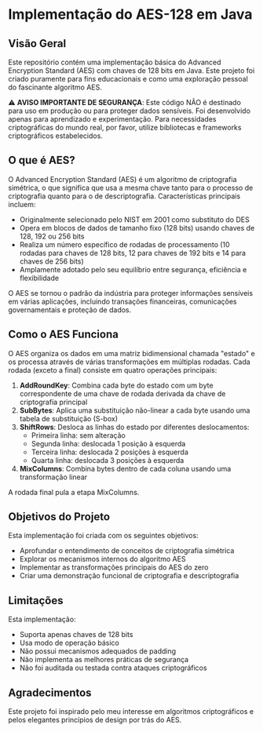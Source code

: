 # Implementação do AES-128 em Java

## Visão Geral

Este repositório contém uma implementação básica do Advanced Encryption Standard (AES) com chaves de 128 bits em Java. Este projeto foi criado puramente para fins educacionais e como uma exploração pessoal do fascinante algoritmo AES.

⚠️ **AVISO IMPORTANTE DE SEGURANÇA**: Este código NÃO é destinado para uso em produção ou para proteger dados sensíveis. Foi desenvolvido apenas para aprendizado e experimentação. Para necessidades criptográficas do mundo real, por favor, utilize bibliotecas e frameworks criptográficos estabelecidos.

## O que é AES?

O Advanced Encryption Standard (AES) é um algoritmo de criptografia simétrica, o que significa que usa a mesma chave tanto para o processo de criptografia quanto para o de descriptografia. Características principais incluem:

* Originalmente selecionado pelo NIST em 2001 como substituto do DES
* Opera em blocos de dados de tamanho fixo (128 bits) usando chaves de 128, 192 ou 256 bits
* Realiza um número específico de rodadas de processamento (10 rodadas para chaves de 128 bits, 12 para chaves de 192 bits e 14 para chaves de 256 bits)
* Amplamente adotado pelo seu equilíbrio entre segurança, eficiência e flexibilidade

O AES se tornou o padrão da indústria para proteger informações sensíveis em várias aplicações, incluindo transações financeiras, comunicações governamentais e proteção de dados.

## Como o AES Funciona

O AES organiza os dados em uma matriz bidimensional chamada "estado" e os processa através de várias transformações em múltiplas rodadas. Cada rodada (exceto a final) consiste em quatro operações principais:

1. **AddRoundKey**: Combina cada byte do estado com um byte correspondente de uma chave de rodada derivada da chave de criptografia principal
2. **SubBytes**: Aplica uma substituição não-linear a cada byte usando uma tabela de substituição (S-box)
3. **ShiftRows**: Desloca as linhas do estado por diferentes deslocamentos:
    * Primeira linha: sem alteração
    * Segunda linha: deslocada 1 posição à esquerda
    * Terceira linha: deslocada 2 posições à esquerda
    * Quarta linha: deslocada 3 posições à esquerda
4. **MixColumns**: Combina bytes dentro de cada coluna usando uma transformação linear

A rodada final pula a etapa MixColumns.

## Objetivos do Projeto

Esta implementação foi criada com os seguintes objetivos:

* Aprofundar o entendimento de conceitos de criptografia simétrica
* Explorar os mecanismos internos do algoritmo AES
* Implementar as transformações principais do AES do zero
* Criar uma demonstração funcional de criptografia e descriptografia

## Limitações

Esta implementação:
* Suporta apenas chaves de 128 bits
* Usa modo de operação básico
* Não possui mecanismos adequados de padding
* Não implementa as melhores práticas de segurança
* Não foi auditada ou testada contra ataques criptográficos

## Agradecimentos

Este projeto foi inspirado pelo meu interesse em algoritmos criptográficos e pelos elegantes princípios de design por trás do AES.
